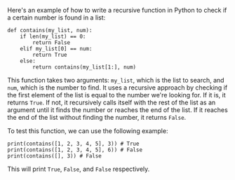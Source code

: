  
 Here's an example of how to write a recursive function in Python to check if a certain number is found in a list:
```
def contains(my_list, num):
    if len(my_list) == 0:
        return False
    elif my_list[0] == num:
        return True
    else:
        return contains(my_list[1:], num)
```
This function takes two arguments: `my_list`, which is the list to search, and `num`, which is the number to find. It uses a recursive approach by checking if the first element of the list is equal to the number we're looking for. If it is, it returns `True`. If not, it recursively calls itself with the rest of the list as an argument until it finds the number or reaches the end of the list. If it reaches the end of the list without finding the number, it returns `False`.

To test this function, we can use the following example:
```
print(contains([1, 2, 3, 4, 5], 3)) # True
print(contains([1, 2, 3, 4, 5], 6)) # False
print(contains([], 3)) # False
```
This will print `True`, `False`, and `False` respectively.